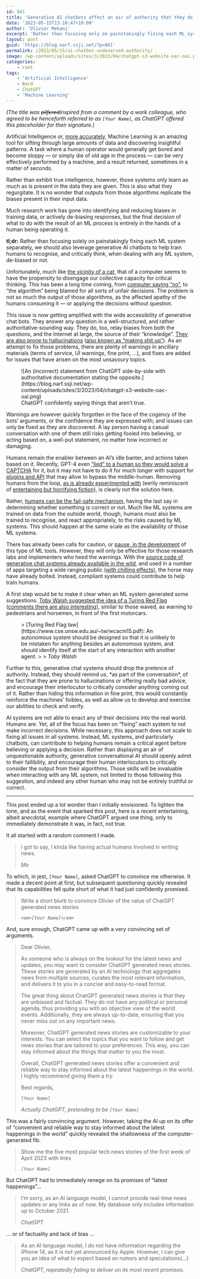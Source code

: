 ```yaml
---
id: 841
title: 'Generative AI chatbots affect an air of authority that they do not deserve'
date: '2023-05-15T13:10:47+10:00'
author: 'Olivier Mehani'
excerpt: 'Rather than focusing only on painstakingly fixing each ML system separately, we should leverage generative AI chatbots to help training humans to recognise and critically think when dealing with any of them, fixed or not.'
layout: post
guid: 'https://blog.narf.ssji.net/?p=841'
permalink: /2023/05/15/ai-chatbot-undeserved-authority/
image: /wp-content/uploads/sites/3/2023/04/chatgpt-s3-website-oac-oai.png
categories:
    - rant
tags:
    - 'Artificial Intelligence'
    - Bard
    - ChatGPT
    - 'Machine Learning'
---
```


*(The title was <s>pilfered</s>inspired from a comment by a work colleague, who agreed to be henceforth referred to as `[Your Name]`, as ChatGPT offered this placeholder for their signature.)*

Artificial Intelligence or, [more accurately](https://www.coursera.org/articles/machine-learning-vs-ai), Machine Learning is an amazing tool for sifting through large amounts of data and discovering insightful patterns. A task where a human operator would generally get bored and become sloppy — or simply die of old age in the process — can be very effectively performed by a machine, and a result returned, sometimes in a matter of seconds.

Rather than exhibit true intelligence, however, those systems only learn as much as is present in the data they are given. This is also what they regurgitate. It is no wonder that outputs from those algorithms replicate the biases present in their input data.

Much research work has gone into identifying and reducing biases in training data, or actively de-biasing responses, but the final decision of what to do with the result of an ML process is entirely in the hands of a human being operating it.

**tl;dr:** Rather than focusing solely on painstakingly fixing each ML system separately, we should also leverage generative AI chatbots to help train humans to recognise, and critically think, when dealing with any ML system, de-biased or not.

Unfortunately, much like [the vicinity of a cat](https://xkcd.com/231/), that of a computer seems to have the propensity to disengage our collective capacity for critical thinking. This has been a long time coming, from [computer saying “no”](https://www.youtube.com/watch?v=ayPD0U_FO4Y), to “the algorithm” being blamed for all sorts of unfair decisions. The problem is not so much the output of those algorithms, as the affected apathy of the humans consuming it — or applying the decisions without question.

This issue is now getting amplified with the wide accessibility of generative chat bots. They answer any question in a well-structured, and rather authoritative-sounding way. They do, too, relay biases from both the questions, and the Internet at large, the source of their “knowledge”. [They are also prone to hallucinations](https://www.theguardian.com/technology/2023/mar/17/openai-sam-altman-artificial-intelligence-warning-gpt4) ([also known as “making shit up”](https://www.abc.net.au/news/2023-03-22/google-bard-artificial-intelligence-chatbot-early-reviews/102128612)). As an attempt to fix those problems, there are plenty of warnings in ancillary materials (terms of service, UI warnings, fine print, …), and fixes are added for issues that have arisen on the most unsavoury topics.

<div class="wp-block-image"><figure class="aligncenter is-resized">![An (incorrect) statement from ChatGPT side-by-side with authoritative documentation stating the opposite.](https://blog.narf.ssji.net/wp-content/uploads/sites/3/2023/04/chatgpt-s3-website-oac-oai.png)<figcaption class="wp-element-caption">ChatGPT confidently saying things that aren’t true.</figcaption></figure></div>Warnings are however quickly forgotten in the face of the cogency of the bots’ arguments, or the confidence they are expressed with; and issues can only be fixed as they are discovered. A lay person having a casual conversation with one of them still risks getting fooled into believing, or acting based on, a well-put statement, no matter how incorrect or damaging.

Humans remain the enabler between an AI’s idle banter, and actions taken based on it. Recently, GPT-4 even [“lied” to a human so they would solve a CAPTCHA](https://gizmodo.com/gpt4-open-ai-chatbot-task-rabbit-chatgpt-1850227471) for it, but it may not have to do it for much longer with support for [plugins and API](https://openai.com/blog/chatgpt-plugins) that may allow to bypass the middle-human. Removing humans from the loop, [as is already experimented with](https://www.boston.com/community/tell-us/how-worried-are-you-about-the-rise-of-artificial-intelligence/) (eerily reminiscent of [entertaining but horrifying fiction](https://en.wikipedia.org/wiki/Metalhead_(Black_Mirror))), is clearly not the solution here.

Rather, [humans can be the fail-safe mechanism](https://en.wikipedia.org/wiki/1983_Soviet_nuclear_false_alarm_incident), having the last say in determining whether something is correct or not. Much like ML systems are trained on data from the outside world, though, humans must also be trained to recognise, and react appropriately, to the risks caused by ML systems. This should happen at the same scale as the availability of those ML systems.

There has already been calls for caution, or [pause, in the development](https://futureoflife.org/open-letter/pause-giant-ai-experiments/) of this type of ML tools. However, they will only be effective for those research labs and implementers who heed the warnings. With the [source code of generative chat systems already available in the wild](https://www.theverge.com/2023/3/8/23629362/meta-ai-language-model-llama-leak-online-misuse), and used in a number of apps targeting a wide ranging public ([with chilling effects](https://www.youtube.com/watch?v=xoVJKj8lcNQ)), the horse may have already bolted. Instead, compliant systems could contribute to help train humans.

A first step would be to make it clear when an ML system generated some suggestions. [Toby Walsh suggested the idea of a Turing Red Flag](https://www.cse.unsw.edu.au/~tw/wcacm15.pdf) ([comments there are also interesting](https://cacm.acm.org/magazines/2016/7/204019-turings-red-flag/fulltext)), similar to those waved, as warning to pedestrians and horsemen, in front of the first motorcars.

<figure class="wp-block-pullquote">> [Turing Red Flag law](https://www.cse.unsw.edu.au/~tw/wcacm15.pdf): An autonomous system should be designed so that it is unlikely to be mistaken for anything besides an autonomous system, and should identify itself at the start of any interaction with another agent.
> 
> <cite>Toby Walsh</cite>

</figure>Further to this, generative chat systems should drop the pretence of authority. Instead, they should remind us, *as part of the conversation*, of the fact that they are prone to hallucinations or offering really bad advice, and encourage their interlocutor to critically consider anything coming out of it. Rather than hiding this information in fine print, this would constantly reinforce the machines’ foibles, as well as allow us to develop and exercise our abilities to check and verify.

AI systems are not able to enact any of their decisions into the real world. Humans are. Yet, all of the focus has been on “fixing” each system to not make incorrect decisions. While necessary, this approach does not scale to fixing all issues in all systems. Instead, ML systems, and particularly chatbots, can contribute to helping humans remain a critical agent before believing or applying a decision. Rather than displaying an air of unquestionable authority, generative conversational AI should openly admit to their fallibility, and encourage their human interlocutors to critically consider the output from their algorithms. Those skills will be invaluable when interacting with any ML system, not limited to those following this suggestion, and indeed any other human who may not be entirely truthful or correct.

---

This post ended up a lot wordier than I initially envisioned. To lighten the tone, and as the event that sparked this post, here is a recent entertaining, albeit anecdotal, example where ChatGPT argued one thing, only to immediately demonstrate it was, in fact, not true.

It all started with a random comment I made.

> I got to say, I kinda like having actual humans involved in writing news.
> 
> <cite>Me</cite>

To which, in jest, `[Your Name]`, asked ChatGPT to convince me otherwise. It made a decent point at first, but subsequent questioning quickly revealed that its capabilities fell quite short of what it had just confidently promised.

> Write a short blurb to convince Olivier of the value of ChatGPT generated news stories
> 
> <cite>`<em>[Your Name]</em>`</cite>

And, sure enough, ChatGPT came up with a very convincing set of arguments.

> Dear Olivier,
> 
> As someone who is always on the lookout for the latest news and updates, you may want to consider ChatGPT generated news stories. These stories are generated by an AI technology that aggregates news from multiple sources, curates the most relevant information, and delivers it to you in a concise and easy-to-read format.
> 
> The great thing about ChatGPT generated news stories is that they are unbiased and factual. They do not have any political or personal agenda, thus providing you with an objective view of the world events. Additionally, they are always up-to-date, ensuring that you never miss out on any important news.
> 
> Moreover, ChatGPT generated news stories are customizable to your interests. You can select the topics that you want to follow and get news stories that are tailored to your preferences. This way, you can stay informed about the things that matter to you the most.
> 
> Overall, ChatGPT generated news stories offer a convenient and reliable way to stay informed about the latest happenings in the world. I highly recommend giving them a try.
> 
> Best regards,
> 
> `[Your Name]`
> 
> <cite>Actually ChatGPT, pretending to be `[Your Name]`</cite>

This was a fairly convincing argument. However, taking the AI up on its offer of “convenient and reliable way to stay informed about the latest happenings in the world” quickly revealed the shallowness of the computer-generated fib.

> Show me the five most popular tech news stories of the first week of April 2023 with links
> 
> <cite>`[Your Name]`</cite>

But ChatGPT had to immediately renege on its promises of “latest happenings”…

> I’m sorry, as an AI language model, I cannot provide real-time news updates or any links as of now. My database only includes information up to October 2021.
> 
> <cite>ChatGPT</cite>

… or of factuality and lack of bias …

> As an AI language model, I do not have information regarding the iPhone 14, as it is not yet announced by Apple. However, I can give you an idea of what to expect based on rumors and speculations(…)
> 
> <cite>ChatGPT, repeatedly failing to deliver on its most recent promises.</cite>